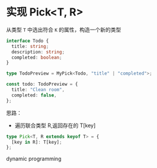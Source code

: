 # 实现 Pick<T, R>

从类型 `T` 中选出符合 `K` 的属性，构造一个新的类型

```ts
interface Todo {
  title: string;
  description: string;
  completed: boolean;
}

type TodoPreview = MyPick<Todo, "title" | "completed">;

const todo: TodoPreview = {
  title: "Clean room",
  completed: false,
};
```

思路：

- 遍历联合类型 R,返回存在的 T[key]

```ts
type Pick<T, R extends keyof T> = {
  [key in R]: T[key];
};
```
dynamic programming